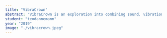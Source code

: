```yaml
---
title: "VibraCrown"
abstract: "VibraCrown is an exploration into combining sound, vibrations, and the sense of touch"
student: "teodannemann"
year: "2019"
image: "./vibracrown.jpeg"
---
```


